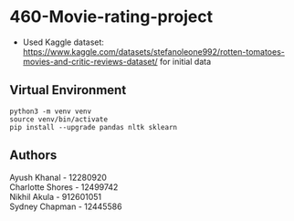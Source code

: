 # 460-Movie-rating-project
- Used Kaggle dataset: https://www.kaggle.com/datasets/stefanoleone992/rotten-tomatoes-movies-and-critic-reviews-dataset/ for initial data


## Virtual Environment 
```shell
python3 -m venv venv
source venv/bin/activate
pip install --upgrade pandas nltk sklearn
```

## Authors 
<p>Ayush Khanal - 12280920 <br>
Charlotte Shores - 12499742 <br>
Nikhil Akula - 912601051 <br>
Sydney Chapman - 12445586 <br></p>

